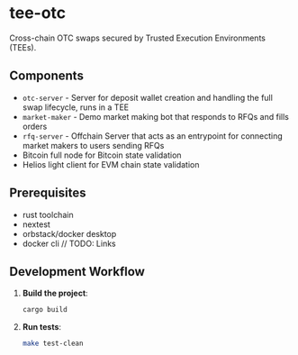 # tee-otc

Cross-chain OTC swaps secured by Trusted Execution Environments (TEEs).

## Components

- `otc-server` - Server for deposit wallet creation and handling the full swap lifecycle, runs in a TEE
- `market-maker` - Demo market making bot that responds to RFQs and fills orders
- `rfq-server` - Offchain Server that acts as an entrypoint for connecting market makers to users sending RFQs
- Bitcoin full node for Bitcoin state validation
- Helios light client for EVM chain state validation

## Prerequisites

- rust toolchain
- nextest
- orbstack/docker desktop
- docker cli
  // TODO: Links

## Development Workflow

1. **Build the project**:

   ```bash
   cargo build
   ```

2. **Run tests**:
   ```bash
   make test-clean
   ```
